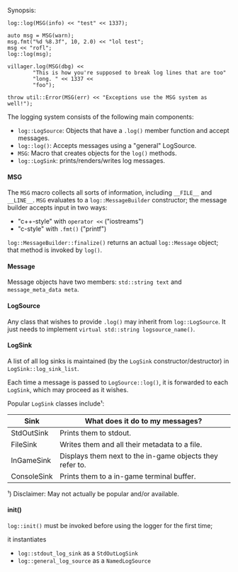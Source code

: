 Synopsis:

    log::log(MSG(info) << "test" << 1337);

    auto msg = MSG(warn);
    msg.fmt("%d %8.3f", 10, 2.0) << "lol test";
    msg << "rofl";
    log::log(msg);

    villager.log(MSG(dbg) <<
            "This is how you're supposed to break log lines that are too"
            "long. " << 1337 <<
            "foo");

    throw util::Error(MSG(err) << "Exceptions use the MSG system as well!");

The logging system consists of the following main components:

 - `log::LogSource`: Objects that have a `.log()` member function and accept messages.
 - `log::log()`: Accepts messages using a "general" LogSource.
 - `MSG`: Macro that creates objects for the `log()` methods.
 - `log::LogSink`: prints/renders/writes log messages.

#### MSG

The `MSG` macro collects all sorts of information, including `__FILE__` and `__LINE__`.
`MSG` evaluates to a `log::MessageBuilder` constructor; the message builder accepts input in two ways:

 - "c++-style" with `operator <<` ("iostreams")
 - "c-style" with `.fmt()` ("printf")

`log::MessageBuilder::finalize()` returns an actual `log::Message` object; that method is invoked by `log()`.

#### Message

Message objects have two members: `std::string text` and `message_meta_data meta`.

#### LogSource

Any class that wishes to provide `.log()` may inherit from `log::LogSource`.
It just needs to implement `virtual std::string logsource_name()`.

#### LogSink

A list of all log sinks is maintained (by the `LogSink` constructor/destructor) in `LogSink::log_sink_list`.

Each time a message is passed to `LogSource::log()`, it is forwarded to each `LogSink`, which may proceed as it wishes.

Popular `LogSink` classes include¹:

| Sink         | What does it do to my messages?                             |
|--------------|-------------------------------------------------------------|
| StdOutSink   | Prints them to stdout.                                      |
| FileSink     | Writes them and all their metadata to a file.               |
| InGameSink   | Displays them next to the in-game objects they refer to.    |
| ConsoleSink  | Prints them to a in-game terminal buffer.                   |

¹) Disclaimer: May not actually be popular and/or available.

#### init()

`log::init()` must be invoked before using the logger for the first time;

it instantiates

 - `log::stdout_log_sink` as a `StdOutLogSink`
 - `log::general_log_source` as a `NamedLogSource`
